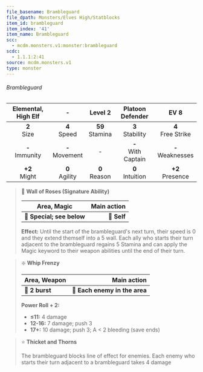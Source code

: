 ```yaml
---
file_basename: Brambleguard
file_dpath: Monsters/Elves High/Statblocks
item_id: brambleguard
item_index: '41'
item_name: Brambleguard
scc:
  - mcdm.monsters.v1:monster:brambleguard
scdc:
  - 1.1.1:2:41
source: mcdm.monsters.v1
type: monster
---
```


###### Brambleguard

| Elemental, High Elf |          -          |       Level 2       |    Platoon Defender     |          EV 8          |
| :-----------------: | :-----------------: | :-----------------: | :---------------------: | :--------------------: |
|   **2**<br/> Size   |  **4**<br/> Speed   | **59**<br/> Stamina |  **3**<br/> Stability   | **4**<br/> Free Strike |
| **-**<br/> Immunity | **-**<br/> Movement |          -          | **-**<br/> With Captain | **-**<br/> Weaknesses  |
|  **+2**<br/> Might  | **0**<br/> Agility  |  **0**<br/> Reason  |  **0**<br/> Intuition   |  **+2**<br/> Presence  |

<!-- -->
> 🔳 **Wall of Roses (Signature Ability)**
>
> | **Area, Magic**           | **Main action** |
> | ------------------------- | --------------: |
> | **📏 Special; see below** |     **🎯 Self** |
>
> **Effect:** Until the start of the brambleguard's next turn, their speed is 0 and they extend themself into a 5 wall. Each ally who starts their turn adjacent to the brambleguard regains 5 Stamina and can apply the Magic keyword to their weapon abilities until the end of their turn.

<!-- -->
> ❇️ **Whip Frenzy**
>
> | **Area, Weapon** |               **Main action** |
> | ---------------- | ----------------------------: |
> | **📏 2 burst**   | **🎯 Each enemy in the area** |
>
> **Power Roll + 2:**
>
> - **≤11:** 4 damage
> - **12-16:** 7 damage; push 3
> - **17+:** 10 damage; push 3; A < 2 bleeding (save ends)

<!-- -->
> ⭐️ **Thicket and Thorns**
>
> The brambleguard blocks line of effect for enemies. Each enemy who starts their turn adjacent to a brambleguard takes 4 damage
